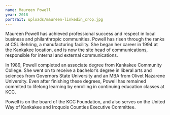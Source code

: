 ```yaml
---
name: Maureen Powell
year: 2018
portrait: uploads/maureen-linkedin_crop.jpg
---
```


Maureen Powell has achieved professional success and respect in local business and philanthropic communities. Powell has risen through the ranks at CSL  Behring, a manufacturing facility. She began her career in 1994 at the Kankakee location, and is now the site head of communications, responsible for internal and external communications.

In 1989, Powell completed an associate degree from Kankakee Community College. She went on to receive a bachelor’s degree in liberal arts and sciences from Governors State University and an MBA from Olivet Nazarene University. Even after finishing these degrees, Powell has remained commited to lifelong learning by enrolling in continuing education classes at KCC.

Powell is on the board of the KCC Foundation, and also serves on the United Way of Kankakee and Iroquois Counties Executive Committee.

